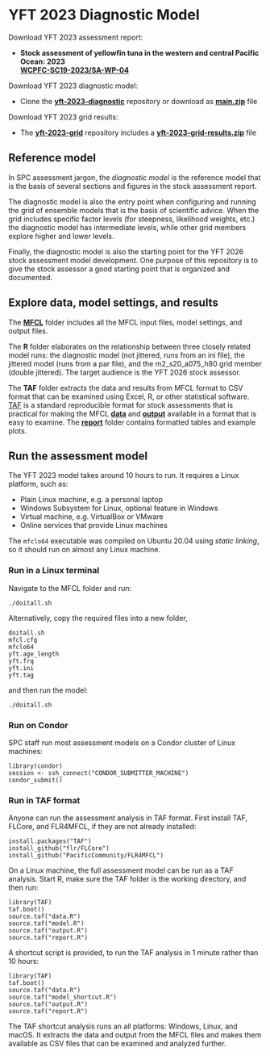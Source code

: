# YFT 2023 Diagnostic Model

Download YFT 2023 assessment report:

- **Stock assessment of yellowfin tuna in the western and central Pacific Ocean: 2023**\
  **[WCPFC-SC19-2023/SA-WP-04](https://meetings.wcpfc.int/node/19352)**

Download YFT 2023 diagnostic model:

- Clone the **[yft-2023-diagnostic](https://github.com/PacificCommunity/ofp-sam-yft-2023-diagnostic)** repository or download as **[main.zip](https://github.com/PacificCommunity/ofp-sam-yft-2023-diagnostic/archive/refs/heads/main.zip)** file

Download YFT 2023 grid results:

- The **[yft-2023-grid](https://github.com/PacificCommunity/ofp-sam-yft-2023-grid)** repository includes a **[yft-2023-grid-results.zip](https://github.com/PacificCommunity/ofp-sam-yft-2023-grid/releases/download/file/yft-2023-grid-results.zip)** file

## Reference model

In SPC assessment jargon, the *diagnostic model* is the reference model that is the basis of several sections and figures in the stock assessment report.

The diagnostic model is also the entry point when configuring and running the grid of ensemble models that is the basis of scientific advice. When the grid includes specific factor levels (for steepness, likelihood weights, etc.) the diagnostic model has intermediate levels, while other grid members explore higher and lower levels.

Finally, the diagnostic model is also the starting point for the YFT 2026 stock assessment model development. One purpose of this repository is to give the stock assessor a good starting point that is organized and documented.

## Explore data, model settings, and results

The **[MFCL](MFCL)** folder includes all the MFCL input files, model settings, and output files.

The **R** folder elaborates on the relationship between three closely related model runs: the diagnostic model (not jittered, runs from an ini file), the jittered model (runs from a par file), and the m2_s20_a075_h80 grid member (double jittered). The target audience is the YFT 2026 stock assessor.

The **TAF** folder extracts the data and results from MFCL format to CSV format that can be examined using Excel, R, or other statistical software. [TAF](https://cran.r-project.org/package=TAF) is a standard reproducible format for stock assessments that is practical for making the MFCL **[data](TAF/data)** and **[output](TAF/output)** available in a format that is easy to examine. The **[report](TAF/report)** folder contains formatted tables and example plots.

## Run the assessment model

The YFT 2023 model takes around 10 hours to run. It requires a Linux platform, such as:

- Plain Linux machine, e.g. a personal laptop
- Windows Subsystem for Linux, optional feature in Windows
- Virtual machine, e.g. VirtualBox or VMware
- Online services that provide Linux machines

The `mfclo64` executable was compiled on Ubuntu 20.04 using *static linking*, so it should run on almost any Linux machine.

### Run in a Linux terminal

Navigate to the MFCL folder and run:

```
./doitall.sh
```

Alternatively, copy the required files into a new folder,

```
doitall.sh
mfcl.cfg
mfclo64
yft.age_length
yft.frq
yft.ini
yft.tag
```

and then run the model:

```
./doitall.sh
```

### Run on Condor

SPC staff run most assessment models on a Condor cluster of Linux machines:

```
library(condor)
session <- ssh_connect("CONDOR_SUBMITTER_MACHINE")
condor_submit()
```

### Run in TAF format

Anyone can run the assessment analysis in TAF format. First install TAF, FLCore, and FLR4MFCL, if they are not already installed:

```
install.packages("TAF")
install_github("flr/FLCore")
install_github("PacificCommunity/FLR4MFCL")
```

On a Linux machine, the full assessment model can be run as a TAF analysis. Start R, make sure the TAF folder is the working directory, and then run:

```
library(TAF)
taf.boot()
source.taf("data.R")
source.taf("model.R")
source.taf("output.R")
source.taf("report.R")
```

A shortcut script is provided, to run the TAF analysis in 1 minute rather than 10 hours:

```
library(TAF)
taf.boot()
source.taf("data.R")
source.taf("model_shortcut.R")
source.taf("output.R")
source.taf("report.R")
```

The TAF shortcut analysis runs an all platforms: Windows, Linux, and macOS. It extracts the data and output from the MFCL files and makes them available as CSV files that can be examined and analyzed further.
